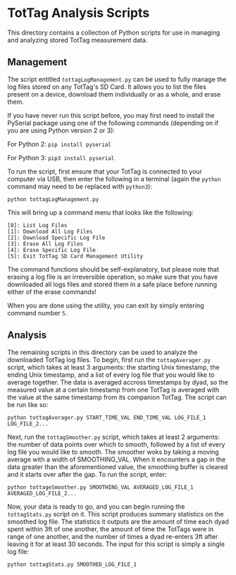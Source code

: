 TotTag Analysis Scripts
=======================

This directory contains a collection of Python scripts for use in managing and
analyzing stored TotTag measurement data.


Management
----------

The script entitled `tottagLogManagement.py` can be used to fully manage
the log files stored on any TotTag's SD Card. It allows you to list the files
present on a device, download them individually or as a whole, and erase them.

If you have never run this script before, you may first need to install the
PySerial package using one of the following commands (depending on if you are
using Python version 2 or 3):

For Python 2: `pip install pyserial`

For Python 3: `pip3 install pyserial`

To run the script, first ensure that your TotTag is connected to your computer
via USB, then enter the following in a terminal (again the `python` command
may need to be replaced with `python3`):

    python tottagLogManagement.py

This will bring up a command menu that looks like the following:

    [0]: List Log Files
    [1]: Download All Log Files
    [2]: Download Specific Log File
    [3]: Erase All Log Files
    [4]: Erase Specific Log File
    [5]: Exit TotTag SD Card Management Utility

The command functions should be self-explanatory, but please note that erasing
a log file is an irreversible operation, so make sure that you have downloaded
all logs files and stored them in a safe place before running either of the
erase commands!

When you are done using the utility, you can exit by simply entering command
number `5`.


Analysis
--------

The remaining scripts in this directory can be used to analyze the downloaded
TotTag log files. To begin, first run the `tottagAverager.py` script,
which takes at least 3 arguments: the starting Unix timestamp, the ending Unix
timestamp, and a list of every log file that you would like to average together.
The data is averaged accross timestamps by dyad, so the measured value at a
certain timestamp from one TotTag is averaged with the value at the same
timestamp from its companion TotTag. The script can be run like so:

    python tottagAverager.py START_TIME_VAL END_TIME_VAL LOG_FILE_1 LOG_FILE_2...

Next, run the `tottagSmoother.py` script, which takes at least 2 arguments:
the number of data points over which to smooth, followed by a list of every log
file you would like to smooth. The smoother woks by taking a moving average with
a width of SMOOTHING_VAL. When it encounters a gap in the data greater than the
aforementioned value, the smoothing buffer is cleared and it starts over after
the gap. To run the script, enter:

    python tottageSmoother.py SMOOTHING_VAL AVERAGED_LOG_FILE_1 AVERAGED_LOG_FILE_2...

Now, your data is ready to go, and you can begin running the `tottagStats.py`
script on it. This script produces summary statistics on the smoothed log file.
The statistics it outputs are the amount of time each dyad spent within 3ft of
one another, the amount of time the TotTags were in range of one another, and
the number of times a dyad re-enters 3ft after leaving it for at least 30
seconds. The input for this script is simply a single log file:

    python tottagStats.py SMOOTHED_LOG_FILE_1
